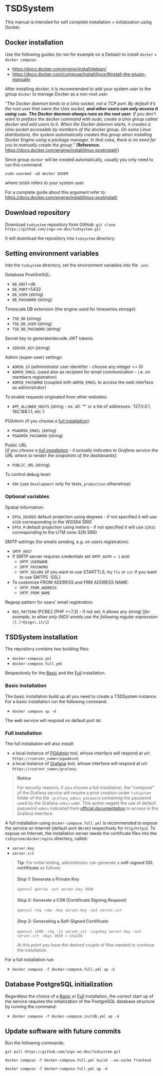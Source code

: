 # TSDSystem

This manual is intended for self complete installation + initialization using Docker.

## Docker installation

Use the following guides (to run for example on a Debian) to install `docker` + `docker compose`:
- https://docs.docker.com/engine/install/debian/
- https://docs.docker.com/compose/install/linux/#install-the-plugin-manually

After installing docker, it is recommended to add your system user to the group `docker` to manage Docker as a non-root user.

*"The Docker daemon binds to a Unix socket, not a TCP port. By default it’s the root user that owns the Unix socket, **and other users can only access it using `sudo`**. **The Docker daemon always runs as the root user**. If you don’t want to preface the docker command with sudo, create a Unix group called docker and add users to it. When the Docker daemon starts, it creates a Unix socket accessible by members of the docker group. On some Linux distributions, the system automatically creates this group when installing Docker Engine using a package manager. In that case, there is no need for you to manually create the group."* [**Reference**: https://docs.docker.com/engine/install/linux-postinstall/]


Since group `docker` will be created automatically, usually you only need to run this command:
```shell
sudo usermod -aG docker $USER
```
where `$USER` refers to your system user.

For a complete guide about this argument refer to: https://docs.docker.com/engine/install/linux-postinstall/

## Download repository
Download `tsdsystem` repository from GitHub: `git clone https://github.com/ingv-oe-dev/tsdsystem.git`

It will download the repository into `tsdsystem` directory.

## Setting environment variables

Into the `tsdsystem` directory, set the environment variables into file `.env`:

Database PostGreSQL:
- `DB_HOST`=db
- `DB_PORT`=5432
- `DB_USER` (string)
- `DB_PASSWORD` (string)

Timescale DB extension (the engine used for timeseries storage):
- `TSD_DB` (string)
- `TSD_DB_USER` (string)
- `TSD_DB_PASSWORD` (string)

Secret key to generate/decode JWT tokens:
- `SERVER_KEY` (string)
  
Admin (super-user) settings:
- `ADMIN_ID` (administrator user identifier - choose any integer <= 0)
- `ADMIN_EMAIL` (used also as recipient for email communication - i.e. on members registration)
- `ADMIN_PASSWORD` (coupled with `ADMIN_EMAIL` to access the web interface as administrator)

To enable requests originated from other websites:
- `APP_ALLOWED_HOSTS` (string - ex. all: '*' or a list of addresses: '127.0.0.1, 192.168.1.1, etc.')

PGAdmin (if you choose a [full installation](#full-installation-notes)):
- `PGADMIN_EMAIL` (string)
- `PGADMIN_PASSWORD` (string)

Public URL  
*[if you choose a [full installation](#full-installation-notes) - it actually indicates to Grafana service the URL where to render the snapshots of the dashboards]*:
- `PUBLIC_URL` (string)

To control debug level:
- `ENV` (use `development` only for tests, `production` otherwhise)

### Optional variables

Spatial information:
- `EPSG_DEGREE` default projection using degrees - if not specified it will use `4326` corresponding to the WGS84 SRID
- `EPSG_M` default projection using meters - if not specified it will use `32632` corresponding to the UTM zone 32N SRID

SMTP settings (for emails sending, e.g. on users registration):
- `SMTP_HOST`
- If SMTP server requires credentials set `SMTP_AUTH = 1` and:
  - `SMTP_USERNAME`
  - `SMTP_PASSWORD`
  - `SMTP_SECURE` (if you want to use STARTTLS, try `tls` or `ssl` if you want to use SMTPS -SSL)
- To customize FROM ADDRESS and FRM ADDRESS NAME:
  - `SMTP_FROM_ADDRESS`
  - `SMTP_FROM_NAME`

Regexp pattern for users' email registration:
- `REG_PATTERN` (PCRE2 [PHP >=7.3] - if not set, it allows any string) [*for example, to allow only INGV emails use the following regular expression*: `/[.]*@ingv\.it/i`]


## TSDSystem installation

The repository contains two building files:
- `docker-compose.yml`
- `docker-compose.full.yml`

Respectively for the [Basic](#basic-installation) and the [Full](#full-installation) installation.


### Basic installation
The basic installation build up all you need to create a TSDSystem instance. For a basic installation run the following command:
- `docker compose up -d`

The web service will respond on default port `80`.

### Full installation

The full installation will also install:
- a local instance of [PGAdmin](https://www.pgadmin.org/) tool, whose interface will respond at url: `https://<server_name>/pgadmin4`;
- a local instance of [Grafana](https://grafana.com/) tool, whose interface will respond at url: `https://<server_name>/grafana`;

>**Notice**
>  
> For security reasons, if you choose a full installation, the "compose" of the Grafana service will require a prior creation under `tsdsystem` folder of the file `.grafana_admin_password` containing the password used by the Grafana `admin` user. This action negate the use of default password `admin` indicated from [official documentation](https://grafana.com/docs/grafana/latest/setup-grafana/sign-in-to-grafana/) to access in the Grafana interface.
>

A full installation using `docker-compose.full.yml` is recommended to expose the service on Internet (default port `80/443` respectively for `http/https`). To expose on Internet, the installation server needs the certificate files into the `tsdsystem/docker/nginx` directory, called:
- `server.key`
- `server.crt`
>**Tip**: For initial testing, administrator can generate a **self-signed SSL certificate** as follows:
>#### *Step 1*: Generate a Private Key
>```shell
>openssl genrsa -out server.key 2048
>```
>#### *Step 2*: Generate a CSR (Certificate Signing Request)
>```shell
>openssl req -new -key server.key -out server.csr
>```
>#### *Step 3*: Generating a Self-Signed Certificate
>```shell
>openssl x509 -req -in server.csr -signkey server.key -out server.crt -days 3650 >-sha256
>```
>At this point you have the desired couple of files needed to continue the installation.

For a full installation run:
- `docker compose -f docker-compose.full.yml up -d`

## Database PostgreSQL initialization

Regardless the choice of a [Basic](#basic-installation) or [Full](#full-installation) installation, the correct start up of the service requires the initialization of the PostgreSQL database structure by running the command:
- `docker compose -f docker-compose.initdb.yml up -d`

## Update software with future commits
Run the following commands:
```
git pull https://github.com/ingv-oe-dev/tsdsystem.git

docker compose -f docker-compose.full.yml build --no-cache frontend

docker compose -f docker-compose.full.yml up -d
```